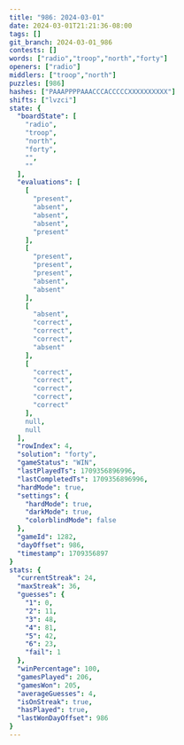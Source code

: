 ```yaml
---
title: "986: 2024-03-01"
date: 2024-03-01T21:21:36-08:00
tags: []
git_branch: 2024-03-01_986
contests: []
words: ["radio","troop","north","forty"]
openers: ["radio"]
middlers: ["troop","north"]
puzzles: [986]
hashes: ["PAAAPPPPAAACCCACCCCCXXXXXXXXXX"]
shifts: ["lvzci"]
state: {
  "boardState": [
    "radio",
    "troop",
    "north",
    "forty",
    "",
    ""
  ],
  "evaluations": [
    [
      "present",
      "absent",
      "absent",
      "absent",
      "present"
    ],
    [
      "present",
      "present",
      "present",
      "absent",
      "absent"
    ],
    [
      "absent",
      "correct",
      "correct",
      "correct",
      "absent"
    ],
    [
      "correct",
      "correct",
      "correct",
      "correct",
      "correct"
    ],
    null,
    null
  ],
  "rowIndex": 4,
  "solution": "forty",
  "gameStatus": "WIN",
  "lastPlayedTs": 1709356896996,
  "lastCompletedTs": 1709356896996,
  "hardMode": true,
  "settings": {
    "hardMode": true,
    "darkMode": true,
    "colorblindMode": false
  },
  "gameId": 1282,
  "dayOffset": 986,
  "timestamp": 1709356897
}
stats: {
  "currentStreak": 24,
  "maxStreak": 36,
  "guesses": {
    "1": 0,
    "2": 11,
    "3": 48,
    "4": 81,
    "5": 42,
    "6": 23,
    "fail": 1
  },
  "winPercentage": 100,
  "gamesPlayed": 206,
  "gamesWon": 205,
  "averageGuesses": 4,
  "isOnStreak": true,
  "hasPlayed": true,
  "lastWonDayOffset": 986
}
---
```

<!-- more -->
